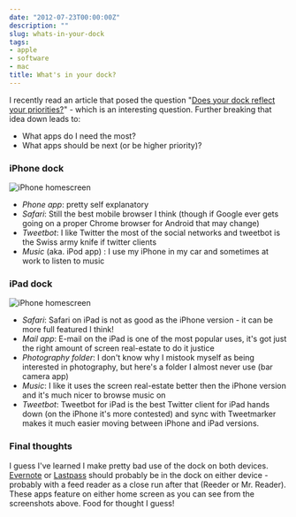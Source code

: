 ```yaml
---
date: "2012-07-23T00:00:00Z"
description: ""
slug: whats-in-your-dock
tags:
- apple
- software
- mac
title: What's in your dock?
---
```


I recently read an article that posed the question "[Does your dock reflect your priorities?][]" - which is an interesting question. Further breaking that idea down leads to:

- What apps do I need the most?
- What apps should be next (or be higher priority)?

### iPhone dock

<img src="/files/2012/07/iphone.png" alt="iPhone homescreen" />

- *Phone app*: pretty self explanatory
- *Safari*: Still the best mobile browser I think (though if Google ever gets going on a proper Chrome browser for Android that may change)
- *Tweetbot*: I like Twitter the most of the social networks and tweetbot is the Swiss army knife if twitter clients
- *Music* (aka. iPod app) : I use my iPhone in my car and sometimes at work to listen to music

### iPad dock

<img src="/files/2012/07/ipad.png" alt="iPhone homescreen" />

- *Safari*: Safari on iPad is not as good as the iPhone version - it can be more full featured I think!
- *Mail app*: E-mail on the iPad is one of the most popular uses, it's got just the right amount of screen real-estate to do it justice
- *Photography folder*: I don't know why I mistook myself as being interested in photography, but here's a folder I almost never use (bar camera app)
- *Music*: I like it uses the screen real-estate better then the iPhone version and it's much nicer to browse music on
- *Tweetbot*: Tweetbot for iPad is the best Twitter client for iPad hands down (on the iPhone it's more contested) and sync with Tweetmarker makes it much easier moving between iPhone and iPad versions.

### Final thoughts

I guess I've learned I make pretty bad use of the dock on both devices. [Evernote][] or [Lastpass][] should probably be in the dock on either device - probably with a feed reader as a close run after that (Reeder or Mr. Reader). These apps feature on either home screen as you can see from the screenshots above. Food for thought I guess! 


[Does your dock reflect your priorities?]: http://nerdgap.com/does-your-dock-reflect-your-priorities/
[Evernote]: http://www.evernote.com
[Lastpass]: http://www.lastpass.com